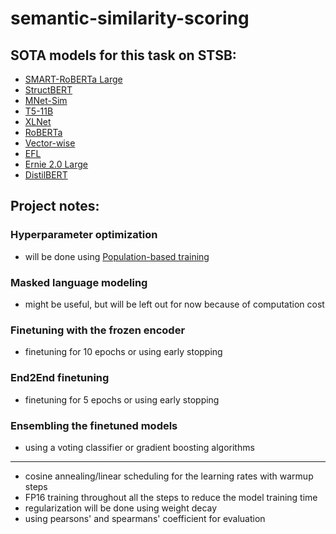 # semantic-similarity-scoring

## SOTA models for this task on STSB:
- [SMART-RoBERTa Large](https://arxiv.org/pdf/1911.03437v5.pdf)
- [StructBERT](https://arxiv.org/pdf/1908.04577v3.pdf)
- [MNet-Sim](https://arxiv.org/ftp/arxiv/papers/2111/2111.05412.pdf)
- [T5-11B](https://arxiv.org/pdf/1910.10683v3.pdf)
- [XLNet](https://arxiv.org/pdf/1906.08237v2.pdf)
- [RoBERTa](https://arxiv.org/pdf/1907.11692v1.pdf)
- [Vector-wise](https://arxiv.org/pdf/2208.07339v2.pdf)
- [EFL](https://arxiv.org/pdf/2104.14690v1.pdf)
- [Ernie 2.0 Large](https://arxiv.org/pdf/1907.12412v2.pdf)
- [DistilBERT](https://arxiv.org/pdf/1910.01108v4.pdf)

## Project notes:

### Hyperparameter optimization
- will be done using [Population-based training](https://arxiv.org/pdf/1711.09846.pdf)

### Masked language modeling
- might be useful, but will be left out for now because of computation cost

### Finetuning with the frozen encoder
- finetuning for 10 epochs or using early stopping

### End2End finetuning
- finetuning for 5 epochs or using early stopping

### Ensembling the finetuned models
- using a voting classifier or gradient boosting algorithms
---------------------------------------
- cosine annealing/linear scheduling for the learning rates with warmup steps
- FP16 training throughout all the steps to reduce the model training time
- regularization will be done using weight decay
- using pearsons' and spearmans' coefficient for evaluation
